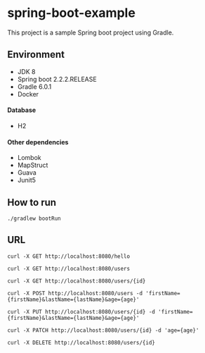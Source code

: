 # spring-boot-example
This project is a sample Spring boot project using Gradle.

## Environment
* JDK 8
* Spring boot 2.2.2.RELEASE
* Gradle 6.0.1
* Docker
#### Database
* H2
#### Other dependencies
* Lombok
* MapStruct
* Guava
* Junit5

## How to run
~~~~
./gradlew bootRun
~~~~

## URL
~~~~
curl -X GET http://localhost:8080/hello
~~~~
~~~~
curl -X GET http://localhost:8080/users

curl -X GET http://localhost:8080/users/{id}

curl -X POST http://localhost:8080/users -d 'firstName={firstName}&lastName={lastName}&age={age}'

curl -X PUT http://localhost:8080/users/{id} -d 'firstName={firstName}&lastName={lastName}&age={age}'

curl -X PATCH http://localhost:8080/users/{id} -d 'age={age}'

curl -X DELETE http://localhost:8080/users/{id}
~~~~